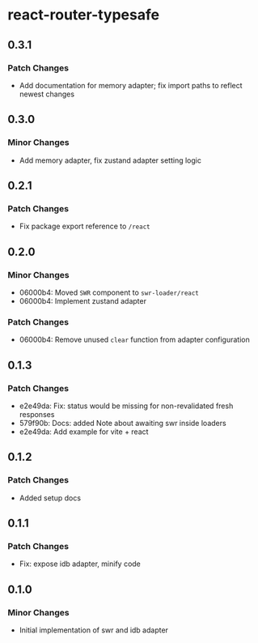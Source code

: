 # react-router-typesafe

## 0.3.1

### Patch Changes

- Add documentation for memory adapter; fix import paths to reflect newest changes

## 0.3.0

### Minor Changes

- Add memory adapter, fix zustand adapter setting logic

## 0.2.1

### Patch Changes

- Fix package export reference to `/react`

## 0.2.0

### Minor Changes

- 06000b4: Moved `SWR` component to `swr-loader/react`
- 06000b4: Implement zustand adapter

### Patch Changes

- 06000b4: Remove unused `clear` function from adapter configuration

## 0.1.3

### Patch Changes

- e2e49da: Fix: status would be missing for non-revalidated fresh responses
- 579f90b: Docs: added Note about awaiting swr inside loaders
- e2e49da: Add example for vite + react

## 0.1.2

### Patch Changes

- Added setup docs

## 0.1.1

### Patch Changes

- Fix: expose idb adapter, minify code

## 0.1.0

### Minor Changes

- Initial implementation of swr and idb adapter
